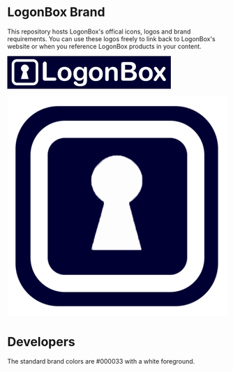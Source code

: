 # LogonBox Brand
This repository hosts LogonBox's offical icons, logos and brand requirements. You can use these logos freely to link back to LogonBox's website or when you reference LogonBox products in your content.

![LogonBox Logo](https://github.com/nervepoint/logonbox-brand/blob/main/LogonBox-Logo-375x75.png?raw=true)

![LogonBox Icon](https://github.com/nervepoint/logonbox-brand/blob/main/LogonBox-Icon.png?raw=true)

# Developers

The standard brand colors are #000033 with a white foreground.
